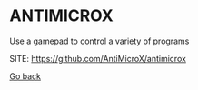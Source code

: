 # ANTIMICROX
 
 Use a gamepad to control a variety of programs
 
 SITE: https://github.com/AntiMicroX/antimicrox

 [Go back](https://portable-linux-apps.github.io/apps.html)
